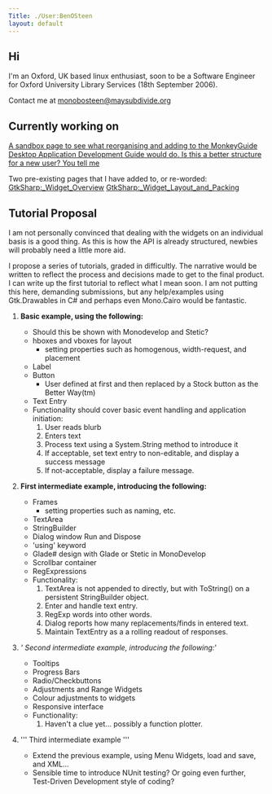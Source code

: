```yaml
---
Title: ./User:BenOSteen
layout: default
---
```


Hi
--

I'm an Oxford, UK based linux enthusiast, soon to be a Software Engineer
for Oxford University Library Services (18th September 2006).

Contact me at monobosteen@maysubdivide.org

Currently working on
--------------------

[ A sandbox page to see what reorganising and adding to the MonkeyGuide
Desktop Application Development Guide would do. Is this a better
structure for a new user? You tell me]({{site.url}}/BosteenSand "wikilink")

Two pre-existing pages that I have added to, or re-worded:
<GtkSharp:_Widget_Overview> <GtkSharp:_Widget_Layout_and_Packing>

Tutorial Proposal
-----------------

I am not personally convinced that dealing with the widgets on an
individual basis is a good thing. As this is how the API is already
structured, newbies will probably need a little more aid.

I propose a series of tutorials, graded in difficultly. The narrative
would be written to reflect the process and decisions made to get to the
final product. I can write up the first tutorial to reflect what I mean
soon. I am not putting this here, demanding submissions, but any
help/examples using Gtk.Drawables in C\# and perhaps even Mono.Cairo
would be fantastic.

1.  **Basic example, using the following:**
    -   Should this be shown with Monodevelop and Stetic?
    -   hboxes and vboxes for layout
        -   setting properties such as homogenous, width-request, and
            placement
    -   Label
    -   Button
        -   User defined at first and then replaced by a Stock button as
            the Better Way(tm)
    -   Text Entry
    -   Functionality should cover basic event handling and application
        initiation:
        1.  User reads blurb
        2.  Enters text
        3.  Process text using a System.String method to introduce it
        4.  If acceptable, set text entry to non-editable, and display a
            success message
        5.  If not-acceptable, display a failure message.

2.  **First intermediate example, introducing the following:**
    -   Frames
        -   setting properties such as naming, etc.
    -   TextArea
    -   StringBuilder
    -   Dialog window Run and Dispose
    -   'using' keyword
    -   Glade\# design with Glade or Stetic in MonoDevelop
    -   Scrollbar container
    -   RegExpressions
    -   Functionality:
        1.  TextArea is not appended to directly, but with ToString() on
            a persistent StringBuilder object.
        2.  Enter and handle text entry.
        3.  RegExp words into other words.
        4.  Dialog reports how many replacements/finds in entered text.
        5.  Maintain TextEntry as a a rolling readout of responses.

3.  *' Second intermediate example, introducing the following:*'
    -   Tooltips
    -   Progress Bars
    -   Radio/Checkbuttons
    -   Adjustments and Range Widgets
    -   Colour adjustments to widgets
    -   Responsive interface
    -   Functionality:
        1.  Haven't a clue yet... possibly a function plotter.

4.  ''' Third intermediate example '''
    -   Extend the previous example, using Menu Widgets, load and save,
        and XML...
    -   Sensible time to introduce NUnit testing? Or going even further,
        Test-Driven Development style of coding?
